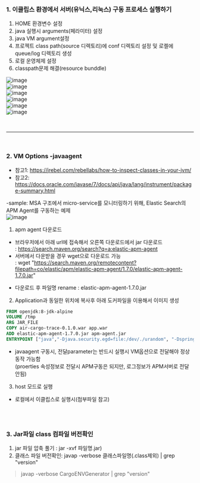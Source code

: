 
### 1. 이클립스 환경에서 서버(유닉스,리눅스) 구동 프로세스 실행하기
1. HOME 환경변수 설정
2. java 실행시 arguments(페라미터) 설정
3. java VM argument설정
4. 프로젝트 class path(source 디렉토리)에 conf 디렉토리 설정 및 로켈에 queue/log 디렉토리 생성
5. 로컬 운영체제 설정
6. classpath문제 해결(resource bunddle)

![image](https://user-images.githubusercontent.com/45334819/61463196-e1d8db80-a9ae-11e9-9a7e-5bc4d7ddf134.png)  
![image](https://user-images.githubusercontent.com/45334819/61463174-d8e80a00-a9ae-11e9-8901-49110509f090.png)  
![image](https://user-images.githubusercontent.com/45334819/61463210-e7362600-a9ae-11e9-8403-75d27b40cb29.png)  
![image](https://user-images.githubusercontent.com/45334819/61463218-ec937080-a9ae-11e9-8c9b-2c398b348fde.png)  
![image](https://user-images.githubusercontent.com/45334819/61463267-01700400-a9af-11e9-8e17-fda4cefe699c.png)  
![image](https://user-images.githubusercontent.com/45334819/61463307-164c9780-a9af-11e9-8eb6-4021c9dd76a1.png)  

<br>
<hr />
<br>

### 2. VM Options -javaagent

- 참고1: https://jrebel.com/rebellabs/how-to-inspect-classes-in-your-jvm/  
- 참고2: https://docs.oracle.com/javase/7/docs/api/java/lang/instrument/package-summary.html  

-sample: MSA 구조에서 micro-service를 모니터링하기 위해, Elastic Search의 APM Agent를 구동하는 예제  
![image](https://user-images.githubusercontent.com/45334819/61463821-29139c00-a9b0-11e9-826e-1d32c6b9f1ba.png)  

1. apm agent 다운로드  
- 브라우저에서 아래 url에 접속해서 오른쪽 다운로드에서 jar 다운로드  
: https://search.maven.org/search?q=a:elastic-apm-agent  
- 서버에서 다운받을 경우 wget으로 다운로드 가능  
: wget "https://search.maven.org/remotecontent?filepath=co/elastic/apm/elastic-apm-agent/1.7.0/elastic-apm-agent-1.7.0.jar"  
* 다운로드 후 파일명 rename : elastic-apm-agent-1.7.0.jar  

2. Application과 동일한 위치에 복사후 아래 도커파일을 이용해서 이미지 생성  
``` dockerfile
FROM openjdk:8-jdk-alpine
VOLUME /tmp
ARG JAR_FILE
COPY air-cargo-trace-0.1.0.war app.war
ADD elastic-apm-agent-1.7.0.jar apm-agent.jar
ENTRYPOINT ["java","-Djava.security.egd=file:/dev/./urandom", "-Dspring.profiles.active=dev", "-javaagent:/apm-agent.jar","-Delastic.apm.service_name=air-cargo-trace","-Delastic.apm.server_url=http://***.102.77.***:8911", "-jar","/app.war"]
```

* javaagent 구동시, 전달parameter는 반드시 실행시 VM옵션으로 전달해야 정상동작 가능함  
(proerties 속성정보로 전달시 APM구동은 되지만, 로그정보가 APM서버로 전달안됨)  

3. host 모드로 실행  
* 로컬에서 이클립스로 실행시(첨부파일 참고)  

<br>
<br>

### 3. Jar파일 class 컴파일 버전확인
1. jar 파일 압축 풀기 : jar -xvf 파일명.jar)
2. 클래스 파일 버전확인: javap -verbose 클래스파일명(.class제외) | grep "version"
> javap -verbose CargoENVGenerator | grep "version"

<br>

